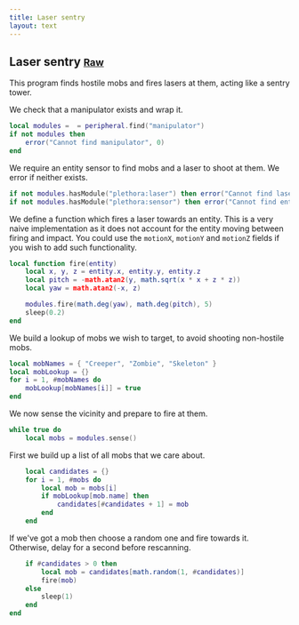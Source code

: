 ```yaml
---
title: Laser sentry
layout: text
---
```


## Laser sentry <small>[Raw](laser-sentry.lua)</small>
This program finds hostile mobs and fires lasers at them, acting like a sentry tower.

We check that a manipulator exists and wrap it.

```lua
local modules =  = peripheral.find("manipulator")
if not modules then
	error("Cannot find manipulator", 0)
end
```

We require an entity sensor to find mobs and a laser to shoot at them. We error if neither exists.

```lua
if not modules.hasModule("plethora:laser") then error("Cannot find laser", 0) end
if not modules.hasModule("plethora:sensor") then error("Cannot find entity", 0) end
```

We define a function which fires a laser towards an entity. This is a very naive implementation as it does not
account for the entity moving between firing and impact. You could use the `motionX`, `motionY` and `motionZ` fields
if you wish to add such functionality.

```lua
local function fire(entity)
	local x, y, z = entity.x, entity.y, entity.z
	local pitch = -math.atan2(y, math.sqrt(x * x + z * z))
	local yaw = math.atan2(-x, z)

	modules.fire(math.deg(yaw), math.deg(pitch), 5)
	sleep(0.2)
end
```

We build a lookup of mobs we wish to target, to avoid shooting non-hostile mobs.

```lua
local mobNames = { "Creeper", "Zombie", "Skeleton" }
local mobLookup = {}
for i = 1, #mobNames do
	mobLookup[mobNames[i]] = true
end
```

We now sense the vicinity and prepare to fire at them.

```lua
while true do
	local mobs = modules.sense()
```

First we build up a list of all mobs that we care about.

```lua
	local candidates = {}
	for i = 1, #mobs do
		local mob = mobs[i]
		if mobLookup[mob.name] then
			candidates[#candidates + 1] = mob
		end
	end
```

If we've got a mob then choose a random one and fire towards it. Otherwise, delay for a second before
rescanning.

```lua
	if #candidates > 0 then
		local mob = candidates[math.random(1, #candidates)]
		fire(mob)
	else
		sleep(1)
	end
end
```

